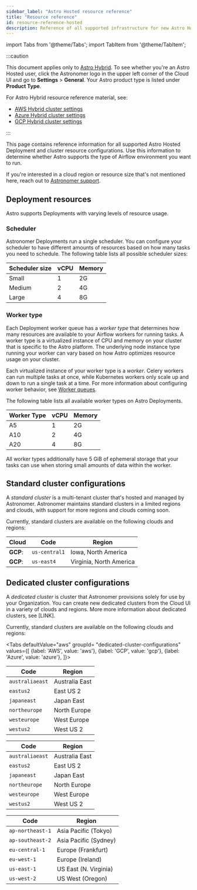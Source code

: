 ```yaml
---
sidebar_label: "Astro Hosted resource reference"
title: "Resource reference"
id: resource-reference-hosted
description: Reference of all supported infrastructure for new Astro Hosted clusters.
---
```


import Tabs from '@theme/Tabs';
import TabItem from '@theme/TabItem';

:::caution

This document applies only to [Astro Hybrid](hybrid-overview.md). To see whether you're an Astro Hosted user, click the Astronomer logo in the upper left corner of the Cloud UI and go to **Settings** > **General**. Your Astro product type is listed under **Product Type**.

For Astro Hybrid resource reference material, see:

- [AWS Hybrid cluster settings](resource-reference-gcp-hybrid.md)
- [Azure Hybrid cluster settings](resource-reference-gcp-hybrid.md)
- [GCP Hybrid cluster settings](resource-reference-gcp-hybrid.md)

:::

This page contains reference information for all supported Astro Hosted Deployment and cluster resource configurations. Use this information to determine whether Astro supports the type of Airflow environment you want to run. 

If you're interested in a cloud region or resource size that's not mentioned here, reach out to [Astronomer support](cloud.astronomer.io/support).

## Deployment resources

Astro supports Deployments with varying levels of resource usage.

### Scheduler 

Astronomer Deployments run a single scheduler. You can configure your scheduler to have different amounts of resources based on how many tasks you need to schedule. The following table lists all possible scheduler sizes:

| Scheduler size | vCPU | Memory |
| -------------- | ---- | ------ |
| Small          | 1    | 2G     |
| Medium         | 2    | 4G     |
| Large          | 4    | 8G     |

### Worker type

Each Deployment worker queue has a _worker type_ that determines how many resources are available to your Airflow workers for running tasks. A worker type is a virtualized instance of CPU and memory on your cluster that is specific to the Astro platform. The underlying node instance type running your worker can vary based on how Astro optimizes resource usage on your cluster.

Each virtualized instance of your worker type is a _worker_. Celery workers can run multiple tasks at once, while Kubernetes workers only scale up and down to run a single task at a time. For more information about configuring worker behavior, see [Worker queues](configure-worker-queues.md).

The following table lists all available worker types on Astro Deployments. 

| Worker Type | vCPU | Memory |
| ----------- | ---- | ------ |
| A5          | 1    | 2G     |
| A10         | 2    | 4G     |
| A20         | 4    | 8G     |

All worker types additionally have 5 GiB of ephemeral storage that your tasks can use when storing small amounts of data within the worker. 

## Standard cluster configurations

A _standard cluster_ is a multi-tenant cluster that's hosted and managed by Astronomer. Astronomer maintains standard clusters in a limited regions and clouds, with support for more regions and clouds coming soon.

Currently, standard clusters are available on the following clouds and regions:

| Cloud    | Code          | Region                  |
| -------- | ------------- | ----------------------- |
| **GCP**: | `us-central1` | Iowa, North America     |
| **GCP**: | `us-east4`    | Virginia, North America |


## Dedicated cluster configurations

A _dedicated cluster_ is cluster that Astronomer provisions solely for use by your Organization. You can create new dedicated clusters from the Cloud UI in a variety of clouds and regions. More more information about dedicated clusters, see [LINK].

Currently, standard clusters are available on the following clouds and regions:

<Tabs
    defaultValue="aws"
    groupId= "dedicated-cluster-configurations"
    values={[
        {label: 'AWS', value: 'aws'},
        {label: 'GCP', value: 'gcp'},
        {label: 'Azure', value: 'azure'},
    ]}>
<TabItem value="aws">

| Code            | Region         |
| --------------- | -------------- |
| `australiaeast` | Australia East |
| `eastus2`       | East US 2      |
| `japaneast`     | Japan East     |
| `northeurope`   | North Europe   |
| `westeurope`    | West Europe    |
| `westus2`       | West US 2      |

</TabItem>

<TabItem value="azure">

| Code            | Region         |
| --------------- | -------------- |
| `australiaeast` | Australia East |
| `eastus2`       | East US 2      |
| `japaneast`     | Japan East     |
| `northeurope`   | North Europe   |
| `westeurope`    | West Europe    |
| `westus2`       | West US 2      |

</TabItem>

<TabItem value="gcp">

| Code             | Region                |
| ---------------- | --------------------- |
| `ap-northeast-1` | Asia Pacific (Tokyo)  |
| `ap-southeast-2` | Asia Pacific (Sydney) |
| `eu-central-1`   | Europe (Frankfurt)    |
| `eu-west-1`      | Europe (Ireland)      |
| `us-east-1`      | US East (N. Virginia) |
| `us-west-2`      | US West (Oregon)      |

</TabItem>

</Tabs>
